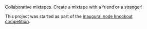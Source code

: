 Collaborative mixtapes. Create a mixtape with a friend or a stranger!

This project was started as part of the [inaugural node knockout competition](http://nodeknockout.com/teams/mxt-ps).
